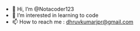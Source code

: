 - 👋 Hi, I’m @Notacoder123
- 👀 I’m interested in learning to code 
- 📫 How to reach me : dhruvkumarjpr@gmail.com

<!---
Notacoder123/Notacoder123 is a ✨ special ✨ repository because its `README.md` (this file) appears on your GitHub profile.
You can click the Preview link to take a look at your changes.
--->
